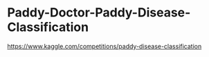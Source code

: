 # Paddy-Doctor-Paddy-Disease-Classification
https://www.kaggle.com/competitions/paddy-disease-classification
